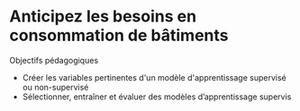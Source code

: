 # Anticipez les besoins en consommation de bâtiments

Objectifs pédagogiques
- Créer les variables pertinentes d'un modèle d'apprentissage supervisé ou non-supervisé
- Sélectionner, entraîner et évaluer des modèles d’apprentissage supervis
